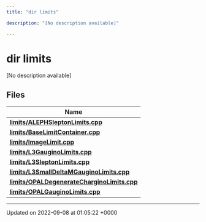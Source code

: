 ```yaml
---
title: "dir limits"

description: "[No description available]"

---
```


# dir limits

[No description available]

## Files

| Name           |
| -------------- |
| **[limits/ALEPHSleptonLimits.cpp](/documentation/code/files/alephsleptonlimits_8cpp/)**  |
| **[limits/BaseLimitContainer.cpp](/documentation/code/files/baselimitcontainer_8cpp/)**  |
| **[limits/ImageLimit.cpp](/documentation/code/files/imagelimit_8cpp/)**  |
| **[limits/L3GauginoLimits.cpp](/documentation/code/files/l3gauginolimits_8cpp/)**  |
| **[limits/L3SleptonLimits.cpp](/documentation/code/files/l3sleptonlimits_8cpp/)**  |
| **[limits/L3SmallDeltaMGauginoLimits.cpp](/documentation/code/files/l3smalldeltamgauginolimits_8cpp/)**  |
| **[limits/OPALDegenerateCharginoLimits.cpp](/documentation/code/files/opaldegeneratecharginolimits_8cpp/)**  |
| **[limits/OPALGauginoLimits.cpp](/documentation/code/files/opalgauginolimits_8cpp/)**  |






-------------------------------

Updated on 2022-09-08 at 01:05:22 +0000
